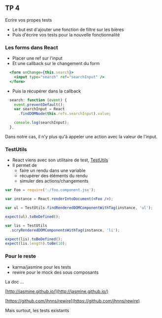 ## TP 4
Ecrire vos propes tests



* Le but est d'ajouter une fonction de filtre sur les bières
* Puis d'écrire vos tests pour la nouvelle fonctionnalité <!-- .element: class="fragment" -->



### Les forms dans React



* Placer une ref sur l'input
* Et une callback sur le changement du form

```jsx
  <form onChange={this.search}>
    <input type="search" ref="searchInput" />
  </form>
```



* Puis la récupérer dans la callback

```jsx
  search: function (event) {
    event.preventDefault();
    var searchInput = React
      .findDOMNode(this.refs.searchInput).value;

    console.log(searchInput);
  },
```



Dans notre cas, il n'y plus qu'à appeler une action avec la valeur de l'input.



### TestUtils



* React viens avec son utilitaire de test, [TestUtils](https://facebook.github.io/react/docs/test-utils.html)
* Il permet de
    * faire un rendu dans une variable
    * récupérer des éléments du rendu
    * simuler des actions/changements



```jsx
var Foo = require('./foo.component.jsx');

var instance = React.renderIntoDocument(<Foo />);
```



```jsx
var ul = TestUtils.findRenderedDOMComponentWithTag(instance, 'ul');

expect(ul).toBeDefined();
```



```jsx
var lis = TestUtils
  .scryRenderedDOMComponentsWithTag(instance, 'li');

expect(lis).toBeDefined();
expect(lis.length).toBe(10);
```



### Pour le reste

* karma/jasmine pour les tests <!-- .element: class="fragment" -->
* rewire pour le mock des sous composants <!-- .element: class="fragment" -->



La doc ...

[http://jasmine.github.io/](http://jasmine.github.io/)

[https://github.com/jhnns/rewire](https://github.com/jhnns/rewire)

Mais surtout, les tests existants <!-- .element: class="fragment" -->